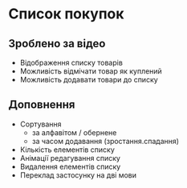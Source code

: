 # Список покупок
## Зроблено за відео
- Відображення списку товарів
- Можливість відмічати товар як куплений
- Можливість додавати товари до списку

## Доповнення
- Сортування
  - за алфавітом / обернене
  - за часом додавання (зростання.спадання)
- Кількість елементів списку
- Анімації редагування списку
- Видалення елементів списку
- Переклад застосунку на дві мови
